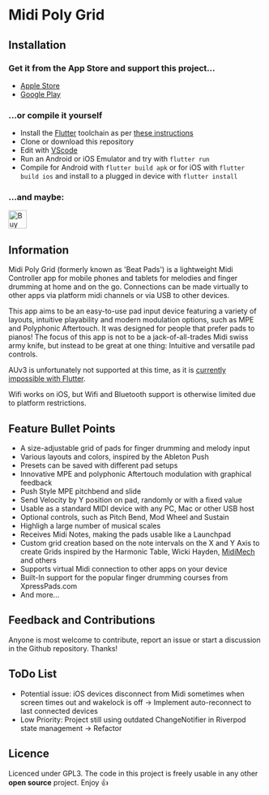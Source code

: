 # Midi Poly Grid

## Installation

### Get it from the App Store and support this project...

- [Apple Store](https://apps.apple.com/us/app/beat-pads/id1633882803)
- [Google Play](https://play.google.com/store/apps/details?id=io.anzio.beat_pads&hl=en_AU&gl=US&pli=1)

### ...or compile it yourself

- Install the [Flutter](https://flutter.dev/) toolchain as per [these instructions](https://docs.flutter.dev/get-started/install)
- Clone or download this repository
- Edit with [VScode](https://code.visualstudio.com/)
- Run an Android or iOS Emulator and try with `flutter run`
- Compile for Android with `flutter build apk` or for iOS with `flutter build ios` and install to a plugged in device with `flutter install`

### ...and maybe:

<a href='https://ko-fi.com/S6S8SP865' target='_blank'><img height='36' style='border:0px;height:36px;' src='https://storage.ko-fi.com/cdn/kofi4.png?v=3' border='0' alt='Buy Me a Coffee at ko-fi.com' /></a>

## Information

Midi Poly Grid (formerly known as 'Beat Pads') is a lightweight Midi Controller app for mobile phones and tablets for melodies and finger drumming at home and on the go. Connections can be made virtually to other apps via platform midi channels or via USB to other devices.

This app aims to be an easy-to-use pad input device featuring a variety of layouts, intuitive playability and modern modulation options, such as MPE and Polyphonic Aftertouch. It was designed for people that prefer pads to pianos! The focus of this app is not to be a jack-of-all-trades Midi swiss army knife, but instead to be great at one thing: Intuitive and versatile pad controls.

AUv3 is unfortunately not supported at this time, as it is [currently impossible with Flutter](https://github.com/flutter/flutter/issues/16092).

Wifi works on iOS, but Wifi and Bluetooth support is otherwise limited due to platform restrictions.

## Feature Bullet Points

- A size-adjustable grid of pads for finger drumming and melody input
- Various layouts and colors, inspired by the Ableton Push
- Presets can be saved with different pad setups
- Innovative MPE and polyphonic Aftertouch modulation with graphical feedback
- Push Style MPE pitchbend and slide
- Send Velocity by Y position on pad, randomly or with a fixed value
- Usable as a standard MIDI device with any PC, Mac or other USB host
- Optional controls, such as Pitch Bend, Mod Wheel and Sustain
- Highligh a large number of musical scales
- Receives Midi Notes, making the pads usable like a Launchpad
- Custom grid creation based on the note intervals on the X and Y Axis to create Grids inspired by the Harmonic Table, Wicki Hayden, [MidiMech](https://github.com/flipcoder/midimech) and others
- Supports virtual Midi connection to other apps on your device
- Built-In support for the popular finger drumming courses from XpressPads.com
- And more...

## Feedback and Contributions

Anyone is most welcome to contribute, report an issue or start a discussion in the Github repository. Thanks!

## ToDo List

- Potential issue: iOS devices disconnect from Midi sometimes when screen times out and wakelock is off -> Implement auto-reconnect to last connected devices
- Low Priority: Project still using outdated ChangeNotifier in Riverpod state management -> Refactor

## Licence

Licenced under GPL3. The code in this project is freely usable in any other **open source** project. Enjoy 👍
